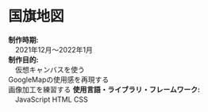 # 国旗地図  
**制作時期:**  
  　2021年12月～2022年1月  
**制作目的:**   
  　仮想キャンバスを使う  
   GoogleMapの使用感を再現する  
   画像加工を練習する
**使用言語・ライブラリ・フレームワーク:**  
  　JavaScript HTML CSS  
